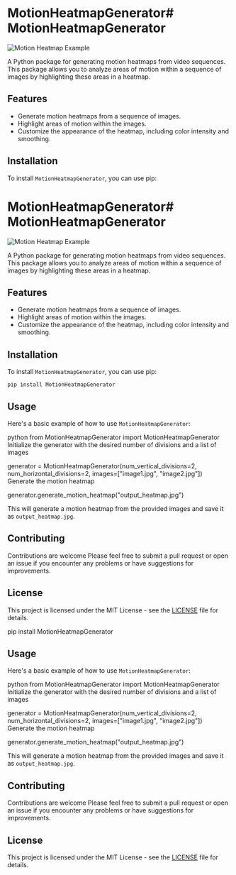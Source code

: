 # MotionHeatmapGenerator# MotionHeatmapGenerator

![Motion Heatmap Example](https://example.com/path/to/your/image1.png)

A Python package for generating motion heatmaps from video sequences. This package allows you to analyze areas of motion within a sequence of images by highlighting these areas in a heatmap.

## Features

- Generate motion heatmaps from a sequence of images.
- Highlight areas of motion within the images.
- Customize the appearance of the heatmap, including color intensity and smoothing.

## Installation

To install `MotionHeatmapGenerator`, you can use pip:
# MotionHeatmapGenerator# MotionHeatmapGenerator

![Motion Heatmap Example](https://example.com/path/to/your/image1.png)

A Python package for generating motion heatmaps from video sequences. This package allows you to analyze areas of motion within a sequence of images by highlighting these areas in a heatmap.

## Features

- Generate motion heatmaps from a sequence of images.
- Highlight areas of motion within the images.
- Customize the appearance of the heatmap, including color intensity and smoothing.

## Installation

To install `MotionHeatmapGenerator`, you can use pip:
```
pip install MotionHeatmapGenerator
```

## Usage

Here's a basic example of how to use `MotionHeatmapGenerator`:

python from MotionHeatmapGenerator import MotionHeatmapGenerator
Initialize the generator with the desired number of divisions and a list of images

generator = MotionHeatmapGenerator(num_vertical_divisions=2, num_horizontal_divisions=2, images=["image1.jpg", "image2.jpg"])
Generate the motion heatmap

generator.generate_motion_heatmap("output_heatmap.jpg")


This will generate a motion heatmap from the provided images and save it as `output_heatmap.jpg`.

## Contributing

Contributions are welcome Please feel free to submit a pull request or open an issue if you encounter any problems or have suggestions for improvements.

## License

This project is licensed under the MIT License - see the [LICENSE](LICENSE) file for details.

pip install MotionHeatmapGenerator


## Usage

Here's a basic example of how to use `MotionHeatmapGenerator`:

python from MotionHeatmapGenerator import MotionHeatmapGenerator
Initialize the generator with the desired number of divisions and a list of images

generator = MotionHeatmapGenerator(num_vertical_divisions=2, num_horizontal_divisions=2, images=["image1.jpg", "image2.jpg"])
Generate the motion heatmap

generator.generate_motion_heatmap("output_heatmap.jpg")


This will generate a motion heatmap from the provided images and save it as `output_heatmap.jpg`.

## Contributing

Contributions are welcome Please feel free to submit a pull request or open an issue if you encounter any problems or have suggestions for improvements.

## License

This project is licensed under the MIT License - see the [LICENSE](LICENSE) file for details.

